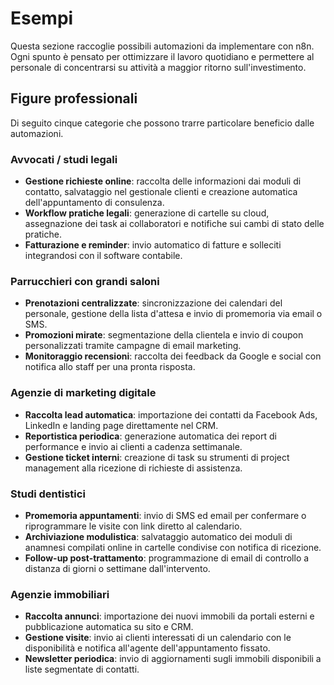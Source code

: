 # Esempi

Questa sezione raccoglie possibili automazioni da implementare con n8n. Ogni spunto 
è pensato per ottimizzare il lavoro quotidiano e permettere al personale di concentrarsi su attività a maggior ritorno sull'investimento.

## Figure professionali

Di seguito cinque categorie che possono trarre particolare beneficio dalle automazioni.

### Avvocati / studi legali
- **Gestione richieste online**: raccolta delle informazioni dai moduli di contatto, salvataggio nel gestionale clienti e creazione automatica dell'appuntamento di consulenza.
- **Workflow pratiche legali**: generazione di cartelle su cloud, assegnazione dei task ai collaboratori e notifiche sui cambi di stato delle pratiche.
- **Fatturazione e reminder**: invio automatico di fatture e solleciti integrandosi con il software contabile.

### Parrucchieri con grandi saloni
- **Prenotazioni centralizzate**: sincronizzazione dei calendari del personale, gestione della lista d'attesa e invio di promemoria via email o SMS.
- **Promozioni mirate**: segmentazione della clientela e invio di coupon personalizzati tramite campagne di email marketing.
- **Monitoraggio recensioni**: raccolta dei feedback da Google e social con notifica allo staff per una pronta risposta.

### Agenzie di marketing digitale
- **Raccolta lead automatica**: importazione dei contatti da Facebook Ads, LinkedIn e landing page direttamente nel CRM.
- **Reportistica periodica**: generazione automatica dei report di performance e invio ai clienti a cadenza settimanale.
- **Gestione ticket interni**: creazione di task su strumenti di project management alla ricezione di richieste di assistenza.

### Studi dentistici
- **Promemoria appuntamenti**: invio di SMS ed email per confermare o riprogrammare le visite con link diretto al calendario.
- **Archiviazione modulistica**: salvataggio automatico dei moduli di anamnesi compilati online in cartelle condivise con notifica di ricezione.
- **Follow-up post-trattamento**: programmazione di email di controllo a distanza di giorni o settimane dall'intervento.

### Agenzie immobiliari
- **Raccolta annunci**: importazione dei nuovi immobili da portali esterni e pubblicazione automatica su sito e CRM.
- **Gestione visite**: invio ai clienti interessati di un calendario con le disponibilità e notifica all'agente dell'appuntamento fissato.
- **Newsletter periodica**: invio di aggiornamenti sugli immobili disponibili a liste segmentate di contatti.
